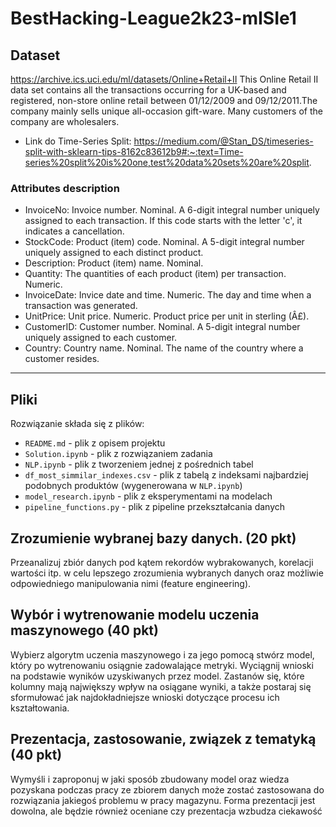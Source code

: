 # BestHacking-League2k23-mISIe1

## Dataset
https://archive.ics.uci.edu/ml/datasets/Online+Retail+II
This Online Retail II data set contains all the transactions occurring for a UK-based and registered, non-store online retail between 01/12/2009 and 09/12/2011.The company mainly sells unique all-occasion gift-ware. Many customers of the company are wholesalers.


* Link do Time-Series Split: https://medium.com/@Stan_DS/timeseries-split-with-sklearn-tips-8162c83612b9#:~:text=Time-series%20split%20is%20one,test%20data%20sets%20are%20split.


### Attributes description

* InvoiceNo: Invoice number. Nominal. A 6-digit integral number uniquely assigned to each transaction. If this code starts with the letter 'c', it indicates a cancellation.
* StockCode: Product (item) code. Nominal. A 5-digit integral number uniquely assigned to each distinct product.
* Description: Product (item) name. Nominal.
* Quantity: The quantities of each product (item) per transaction. Numeric.
* InvoiceDate: Invice date and time. Numeric. The day and time when a transaction was generated.
* UnitPrice: Unit price. Numeric. Product price per unit in sterling (Â£).
* CustomerID: Customer number. Nominal. A 5-digit integral number uniquely assigned to each customer.
* Country: Country name. Nominal. The name of the country where a customer resides.


---

## Pliki
Rozwiązanie składa się z plików:
* `README.md` - plik z opisem projektu
* `Solution.ipynb` - plik z rozwiązaniem zadania
* `NLP.ipynb` - plik z tworzeniem jednej z pośrednich tabel
* `df_most_simmilar_indexes.csv` - plik z tabelą z indeksami najbardziej podobnych produktów (wygenerowana w `NLP.ipynb`)
* `model_research.ipynb` - plik z eksperymentami na modelach
* `pipeline_functions.py` - plik z pipeline przekształcania danych



## Zrozumienie wybranej bazy danych. (20 pkt)
Przeanalizuj zbiór danych pod kątem rekordów wybrakowanych, korelacji wartości itp. w celu
lepszego zrozumienia wybranych danych oraz możliwie odpowiedniego manipulowania nimi
(feature engineering).
## Wybór i wytrenowanie modelu uczenia maszynowego (40 pkt)
Wybierz algorytm uczenia maszynowego i za jego pomocą stwórz model, który po
wytrenowaniu osiągnie zadowalające metryki. Wyciągnij wnioski na podstawie wyników
uzyskiwanych przez model. Zastanów się, które kolumny mają największy wpływ na
osiągane wyniki, a także postaraj się sformułować jak najdokładniejsze wnioski dotyczące
procesu ich kształtowania.
## Prezentacja, zastosowanie, związek z tematyką (40 pkt)
Wymyśli i zaproponuj w jaki sposób zbudowany model oraz wiedza pozyskana podczas
pracy ze zbiorem danych może zostać zastosowana do rozwiązania jakiegoś problemu w
pracy magazynu. Forma prezentacji jest dowolna, ale będzie również oceniane czy
prezentacja wzbudza ciekawość

